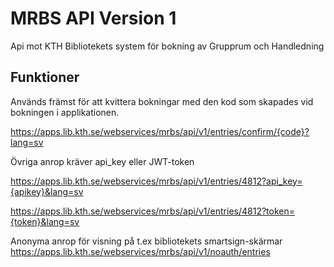 # MRBS API Version 1
Api mot KTH Bibliotekets system för bokning av Grupprum och Handledning
## Funktioner
Används främst för att kvittera bokningar med den kod som skapades vid bokningen i applikationen.

https://apps.lib.kth.se/webservices/mrbs/api/v1/entries/confirm/{code}?lang=sv

Övriga anrop kräver api_key eller JWT-token

https://apps.lib.kth.se/webservices/mrbs/api/v1/entries/4812?api_key={apikey}&lang=sv

https://apps.lib.kth.se/webservices/mrbs/api/v1/entries/4812?token={token}&lang=sv

Anonyma anrop för visning på t.ex bibliotekets smartsign-skärmar
https://apps.lib.kth.se/webservices/mrbs/api/v1/noauth/entries
